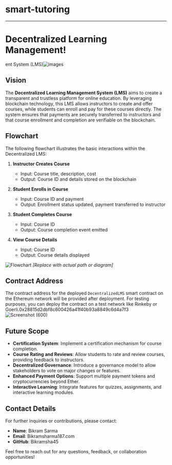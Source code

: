 # smart-tutoring

---

# Decentralized Learning Management!
ent System (LMS)![images](https://github.com/user-attachments/assets/63a1f132-da02-4594-b6ab-0d2071dd004b)


## Vision

The **Decentralized Learning Management System (LMS)** aims to create a transparent and trustless platform for online education. By leveraging blockchain technology, this LMS allows instructors to create and offer courses, while students can enroll and pay for these courses directly. The system ensures that payments are securely transferred to instructors and that course enrollment and completion are verifiable on the blockchain.

## Flowchart

The following flowchart illustrates the basic interactions within the Decentralized LMS:

1. **Instructor Creates Course**
   - Input: Course title, description, cost
   - Output: Course ID and details stored on the blockchain

2. **Student Enrolls in Course**
   - Input: Course ID and payment
   - Output: Enrollment status updated, payment transferred to instructor

3. **Student Completes Course**
   - Input: Course ID
   - Output: Course completion event emitted

4. **View Course Details**
   - Input: Course ID
   - Output: Course details displayed

![Flowchart](path/to/flowchart.png) *[Replace with actual path or diagram]*

## Contract Address

The contract address for the deployed `DecentralizedLMS` smart contract on the Ethereum network will be provided after deployment. For testing purposes, you can deploy the contract on a test network like Rinkeby or Goerli.0x28815d2dbf8c600426a41f40b93a8849c6d4a7f3
![Screenshot (600)](https://github.com/user-attachments/assets/ff431983-69fc-4a86-b962-fa4340208410)


## Future Scope

- **Certification System**: Implement a certification mechanism for course completion.
- **Course Rating and Reviews**: Allow students to rate and review courses, providing feedback to instructors.
- **Decentralized Governance**: Introduce a governance model to allow stakeholders to vote on major changes or features.
- **Enhanced Payment Options**: Support multiple payment tokens and cryptocurrencies beyond Ether.
- **Interactive Learning**: Integrate features for quizzes, assignments, and interactive learning modules.

## Contact Details

For further inquiries or contributions, please contact:

- **Name**: Bikram Sarma
- **Email**: Bikramsharma187.com
- **GitHub**: Bikramsha45

Feel free to reach out for any questions, feedback, or collaboration opportunities!

